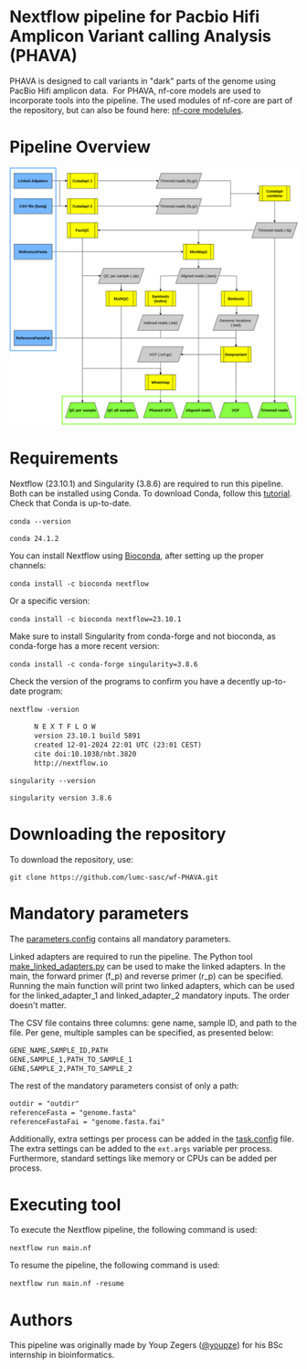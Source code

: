 # Nextflow pipeline for Pacbio Hifi Amplicon Variant calling Analysis (PHAVA)
PHAVA is designed to call variants in "dark" parts of the genome using PacBio Hifi amplicon data. 
For PHAVA, nf-core models are used to incorporate tools into the pipeline. The used modules of nf-core are part of the repository, but can also be found here: [nf-core modelules](https://nf-co.re/modules).

# Pipeline Overview
![Pipeline Overview](https://github.com/lumc-sasc/wf-PHAVA/blob/main/docs/Opzet_pipeline_algemeen.drawio.png)

# Requirements
Nextflow (23.10.1) and Singularity (3.8.6) are required to run this pipeline. Both can be installed using Conda. To download Conda, follow this [tutorial](https://docs.conda.io/projects/conda/en/latest/user-guide/install/linux.html). Check that Conda is up-to-date.

`conda --version`

```plaintext
conda 24.1.2
```

You can install Nextflow using [Bioconda](https://bioconda.github.io/), after setting up the proper channels: 

`conda install -c bioconda nextflow`

Or a specific version:

`conda install -c bioconda nextflow=23.10.1`

Make sure to install Singularity from conda-forge and not bioconda, as conda-forge has a more recent version:

`conda install -c conda-forge singularity=3.8.6`

Check the version of the programs to confirm you have a decently up-to-date program:

`nextflow -version`

```plaintext
      N E X T F L O W
      version 23.10.1 build 5891
      created 12-01-2024 22:01 UTC (23:01 CEST)
      cite doi:10.1038/nbt.3820
      http://nextflow.io
```

`singularity --version`

```plaintext
singularity version 3.8.6
```

# Downloading the repository
To download the repository, use: 
```plaintext
git clone https://github.com/lumc-sasc/wf-PHAVA.git
```

# Mandatory parameters
The [parameters.config](https://github.com/lumc-sasc/wf-PHAVA/blob/main/config/parameters.config) contains all mandatory parameters.

Linked adapters are required to run the pipeline. The Python tool [make_linked_adapters.py](https://github.com/lumc-sasc/wf-PHAVA/blob/main/bin/make_linked_adapter.py) can be used to make the linked adapters. In the main, the forward primer (f_p) and reverse primer (r_p) can be specified. Running the main function will print two linked adapters, which can be used for the linked_adapter_1 and linked_adapter_2 mandatory inputs. The order doesn't matter.

The CSV file contains three columns: gene name, sample ID, and path to the file. Per gene, multiple samples can be specified, as presented below:

```plaintext
GENE_NAME,SAMPLE_ID,PATH
GENE,SAMPLE_1,PATH_TO_SAMPLE_1
GENE,SAMPLE_2,PATH_TO_SAMPLE_2
```

The rest of the mandatory parameters consist of only a path:

```plaintext
outdir = "outdir"
referenceFasta = "genome.fasta"
referenceFastaFai = "genome.fasta.fai"
```
Additionally, extra settings per process can be added in the [task.config](https://github.com/lumc-sasc/wf-PHAVA/blob/main/config/task.config) file. The extra settings can be added to the `ext.args` variable per process. Furthermore, standard settings like memory or CPUs can be added per process. 


# Executing tool
To execute the Nextflow pipeline, the following command is used:

`nextflow run main.nf`

To resume the pipeline, the following command is used:

`nextflow run main.nf -resume`


# Authors
This pipeline was originally made by Youp Zegers ([@youpze](https://github.com/youpze)) for his BSc internship in bioinformatics.
